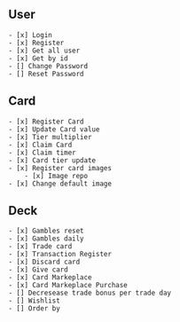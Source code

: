 ## User

    - [x] Login
    - [x] Register
    - [x] Get all user
    - [x] Get by id
    - [] Change Password
    - [] Reset Password

## Card

    - [x] Register Card
    - [x] Update Card value
    - [x] Tier multiplier
    - [x] Claim Card
    - [x] Claim timer
    - [x] Card tier update
    - [x] Register card images
        - [x] Image repo
    - [x] Change default image

## Deck

    - [x] Gambles reset
    - [x] Gambles daily
    - [x] Trade card
    - [x] Transaction Register
    - [x] Discard card
    - [x] Give card
    - [x] Card Markeplace
    - [x] Card Markeplace Purchase
    - [] Decresease trade bonus per trade day
    - [] Wishlist
    - [] Order by
